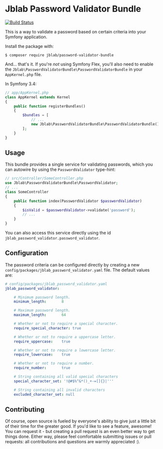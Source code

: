 # Jblab Password Validator Bundle

[![Build Status](https://travis-ci.com/jblab/password-validator-bundle.svg?branch=master)](https://travis-ci.org/jblab/password-validator-bundle)

This is a way to validate a password based on certain criteria into your Symfony application.

Install the package with:

```console
$ composer require jblab/password-validator-bundle
```

And... that's it. If you're *not* using Symfony Flex, you'll also need to enable the
`Jblab\PasswordValidatorBundle\PasswordValidatorBundle` in your `AppKernel.php` file.

In Symfony 3.4: 

```php
// app/AppKernel.php
class AppKernel extends Kernel
{
    public function registerBundles()
    {
        $bundles = [
            // ... 
            new Jblab\PasswordValidatorBundle\PasswordValidatorBundle(),
        ];
    }
}
```

## Usage
This bundle provides a single service for validating passwords, which
you can autowire by using the `PasswordValidator` type-hint:
```php
// src/Controller/SomeController.php
use Jblab\PasswordValidatorBundle\PasswordValidator;
// ...
class SomeController
{
    public function index(PasswordValidator $passwordValidator)
    {
        $isValid = $passwordValidator->validate('password');
        // ...
    }
}
```
You can also access this service directly using the id
`jblab_password_validator.password_validator`.

## Configuration
The password criteria can be configured directly by
creating a new `config/packages/jblab_password_validator.yaml` file. The
default values are:
```yaml
# config/packages/jblab_password_validator.yaml
jblab_password_validator:

    # Minimum password length.
    minimum_length:       8

    # Maximum password length.
    maximum_length:       64

    # Whether or not to require a special character.
    require_special_character: true

    # Whether or not to require a uppercase letter.
    require_uppercase:    true

    # Whether or not to require a lowercase letter.
    require_lowercase:    true

    # Whether or not to require a number.
    require_number:       true

    # String containing all valid special characters
    special_character_set: '!@#$%^&*()_+-=[]{}|'''

    # String containing all invalid characters
    excluded_character_set: null
```

## Contributing
Of course, open source is fueled by everyone's ability to give just a little bit
of their time for the greater good. If you'd like to see a feature, awesome! You can request it -
but creating a pull request is an even better way to get things done.
Either way, please feel comfortable submitting issues or pull requests: all contributions
and questions are warmly appreciated :).